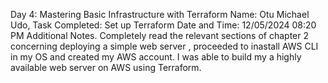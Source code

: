 Day 4: Mastering Basic Infrastructure with Terraform
Name: Otu Michael Udo,
Task Completed: Set up Terraform 
Date and Time: 12/05/2024 08:20 PM 
Additional Notes. Completely read the relevant sections of chapter 2 concerning deploying a simple web server , proceeded to inastall AWS CLI in my OS and created my AWS account.
I was able to build my a highly available web server on AWS  using Terraform.

